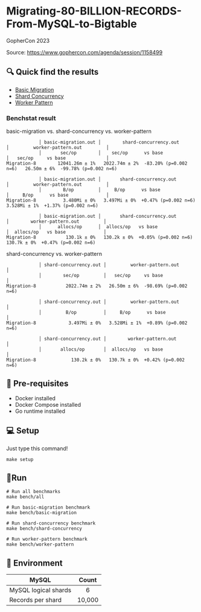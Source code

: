 # Migrating-80-BILLION-RECORDS-From-MySQL-to-Bigtable

GopherCon 2023

Source: https://www.gophercon.com/agenda/session/1158499


## 🔍 Quick find the results

- [Basic Migration](./basic-migration/README.md)
- [Shard Concurrency](./shard-concurrency/README.md)
- [Worker Pattern](./worker-pattern/README.md)

### Benchstat result

basic-migration vs. shard-concurrency vs. worker-pattern

```shell
            │ basic-migration.out │        shard-concurrency.out         │         worker-pattern.out         │
            │       sec/op        │    sec/op      vs base               │   sec/op     vs base               │
Migration-8        12041.26m ± 1%   2022.74m ± 2%  -83.20% (p=0.002 n=6)   26.50m ± 6%  -99.78% (p=0.002 n=6)

            │ basic-migration.out │       shard-concurrency.out        │         worker-pattern.out         │
            │        B/op         │     B/op      vs base              │     B/op      vs base              │
Migration-8          3.480Mi ± 0%   3.497Mi ± 0%  +0.47% (p=0.002 n=6)   3.528Mi ± 1%  +1.37% (p=0.002 n=6)

            │ basic-migration.out │       shard-concurrency.out       │        worker-pattern.out         │
            │      allocs/op      │  allocs/op   vs base              │  allocs/op   vs base              │
Migration-8           130.1k ± 0%   130.2k ± 0%  +0.05% (p=0.002 n=6)   130.7k ± 0%  +0.47% (p=0.002 n=6)
```

shard-concurrency vs. worker-pattern

```shell
            │ shard-concurrency.out │         worker-pattern.out         │
            │        sec/op         │   sec/op     vs base               │
Migration-8           2022.74m ± 2%   26.50m ± 6%  -98.69% (p=0.002 n=6)

            │ shard-concurrency.out │         worker-pattern.out         │
            │         B/op          │     B/op      vs base              │
Migration-8            3.497Mi ± 0%   3.528Mi ± 1%  +0.89% (p=0.002 n=6)

            │ shard-concurrency.out │        worker-pattern.out         │
            │       allocs/op       │  allocs/op   vs base              │
Migration-8             130.2k ± 0%   130.7k ± 0%  +0.42% (p=0.002 n=6)

```

## 🛫 Pre-requisites

- Docker installed
- Docker Compose installed
- Go runtime installed

## 💻 Setup

Just type this command!

```shell
make setup
```

## 🏃‍Run

```shell
# Run all benchmarks
make bench/all

# Run basic-migration benchmark
make bench/basic-migration

# Run shard-concurrency benchmark
make bench/shard-concurrency

# Run worker-pattern benchmark
make bench/worker-pattern
```

## 🌳 Environment

| MySQL                | Count  |
|----------------------|:------:|
| MySQL logical shards |   6    |
| Records per shard    | 10,000 |
